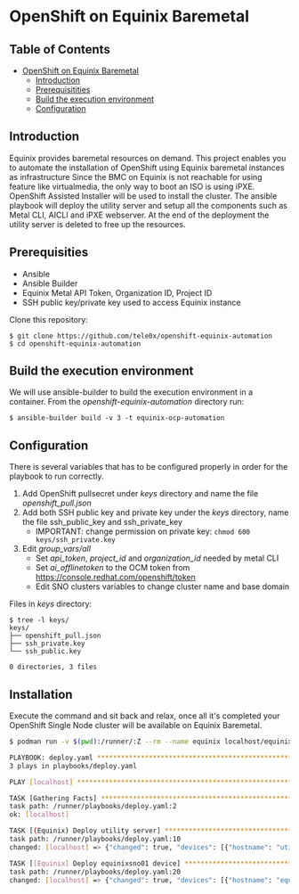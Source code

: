 # OpenShift on Equinix Baremetal

## Table of Contents

<!-- TOC -->

- [OpenShift on Equinix Baremetal](#openshift-equinix-baremetal)
  - [Introduction](#introduction)
  - [Prerequisitities](#prerequisities)
  - [Build the execution environment](#build-execution-environment)
  - [Configuration](#configuration)

<!-- TOC -->

## Introduction

Equinix provides baremetal resources on demand. This project enables you to automate the installation of OpenShift using Equinix baremetal instances as infrastructure
Since the BMC on Equinix is not reachable for using feature like virtualmedia, the only way to boot an ISO is using iPXE. OpenShift Assisted Installer will be used to install the cluster.
The ansible playbook will deploy the utility server and setup all the components such as Metal CLI, AICLI and iPXE webserver. At the end of the deployment the utility server is deleted to free up the resources.

## Prerequisities

   - Ansible
   - Ansible Builder
   - Equinix Metal API Token, Organization ID, Project ID
   - SSH public key/private key used to access Equinix instance

Clone this repository:

```
$ git clone https://github.com/tele0x/openshift-equinix-automation
$ cd openshift-equinix-automation
```

## Build the execution environment

We will use ansible-builder to build the execution environment in a container.
From the *openshift-equinix-automation* directory run:

```
$ ansible-builder build -v 3 -t equinix-ocp-automation
```

## Configuration

There is several variables that has to be configured properly in order for the playbook to run correctly.

1. Add OpenShift pullsecret under *keys* directory and name the file *openshift_pull.json*
2. Add both SSH public key and private key under the *keys* directory, name the file ssh_public_key and ssh_private_key
    - IMPORTANT: change permission on private key: `chmod 600 keys/ssh_private.key`
3. Edit *group_vars/all*
    - Set *api_token*, *project_id* and *organization_id* needed by metal CLI
    - Set *ai_offlinetoken* to the OCM token from https://console.redhat.com/openshift/token
    - Edit SNO clusters variables to change cluster name and base domain

Files in *keys* directory:

```
$ tree -l keys/
keys/
├── openshift_pull.json
├── ssh_private.key
└── ssh_public.key

0 directories, 3 files
```

## Installation

Execute the command and sit back and relax, once all it's completed your OpenShift Single Node cluster will be available on Equinix Baremetal.

```bash
$ podman run -v $(pwd):/runner/:Z --rm --name equinix localhost/equinix-ocp-automation ansible-playbook -vv --ssh-common-args='-o StrictHostKeyChecking=no' -i localhost playbooks/deploy.yaml

PLAYBOOK: deploy.yaml **********************************************************
3 plays in playbooks/deploy.yaml

PLAY [localhost] ***************************************************************

TASK [Gathering Facts] *********************************************************
task path: /runner/playbooks/deploy.yaml:2
ok: [localhost]

TASK [(Equinix) Deploy utility server] *****************************************
task path: /runner/playbooks/deploy.yaml:10
changed: [localhost] => {"changed": true, "devices": [{"hostname": "utility", "id": "5303f1f3-7c47-4f23-bbf5-dddbeccf85da", "ip_addresses": [{"address": "147.28.148.195", "address_family": 4, "public": true}, {"address": "2604:1380:4641:f200::5", "address_family": 6, "public": true}, {"address": "10.70.65.5", "address_family": 4, "public": false}], "locked": false, "private_ipv4": "10.70.65.5", "public_ipv4": "147.28.148.195", "public_ipv6": "2604:1380:4641:f200::5", "state": "active", "tags": []}]}

TASK [[Equinix] Deploy equinixsno01 device] ************************************
task path: /runner/playbooks/deploy.yaml:20
changed: [localhost] => {"changed": true, "devices": [{"hostname": "equinixsno01", "id": "84dc7661-121b-4128-a81e-927188cc6bda", "ip_addresses": [{"address": "147.28.149.213", "address_family": 4, "public": true}, {"address": "2604:1380:4641:f200::1", "address_family": 6, "public": true}, {"address": "10.70.65.1", "address_family": 4, "public": false}], "locked": false, "private_ipv4": "10.70.65.1", "public_ipv4": "147.28.149.213", "public_ipv6": "2604:1380:4641:f200::1", "state": "active", "tags": []}]}
```
